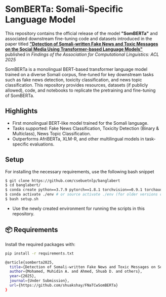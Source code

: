 # SomBERTa: Somali-Specific Language Model

This repository contains the official release of the model **"SomBERTa"** and associated downstream fine-tuning code and datasets introduced in the paper titled [**"Detection of Somali-written Fake News and Toxic Messages on the Social Media Using Transformer-based Language Models"**](https://arxiv.org/abs/2503.18117) published in *Findings of the Association for Computational Linguistics: ACL 2025*

SomBERTa is a monolingual BERT-based transformer language model trained on a diverse Somali corpus, fine-tuned for key downstream tasks such as fake news detection, toxicity classification, and news topic classification. This repository provides resources, datasets (if publicly allowed), code, and notebooks to replicate the pretraining and fine-tuning of SomBERTa.

##  Highlights

- First monolingual BERT-like model trained for the Somali language.
- Tasks supported: Fake News Classification, Toxicity Detection (Binary & Multiclass), News Topic Classification.
- Outperforms AfriBERTa, XLM-R, and other multilingual models in task-specific evaluations.

## Setup

For installing the necessary requirements, use the following bash snippet
```bash
$ git clone https://github.com/csebuetnlp/banglabert
$ cd banglabert/
$ conda create python==3.7.9 pytorch==1.8.1 torchvision==0.9.1 torchaudio==0.8.0 cudatoolkit=10.2 -c pytorch -p ./env
$ conda activate ./env # or source activate ./env (for older versions of anaconda)
$ bash setup.sh 
```
* Use the newly created environment for running the scripts in this repository.

## 📦 Requirements

Install the required packages with:

```bash
pip install -r requirements.txt

@article{somberta2025,
  title={Detection of Somali-written Fake News and Toxic Messages on Social Media Using Transformer-based Language Models},
  author={Mohamed, Muhidin A. and Ahmed, Shuab D. and others},
  year={2025},
  journal={Under Submission},
  url={https://github.com/shuakshay/FNaTCwSomBERTa}
}

